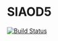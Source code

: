 # SIAOD5
[![Build Status](https://travis-ci.org/shrek1402/SIAOD5.svg?branch=master)](https://travis-ci.org/shrek1402/SIAOD5)

